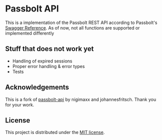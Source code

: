 # Passbolt API
This is a implementation of the Passbolt REST API according to Passbolt's [Swagger Reference](https://api-reference.passbolt.com/#/).
As of now, not all functions are supported or implemented differently

## Stuff that does not work yet
* Handling of expired sessions
* Proper error handling & error types
* Tests


## Acknowledgements
This is a fork of [passbolt-api](https://github.com/johannesfritsch/passbolt-api) by nigimaxx and johannesfritsch. Thank you for your work.

## License
This project is distributed under the [MIT license](https://opensource.org/licenses/MIT).
